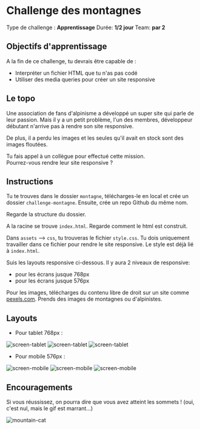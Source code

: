 # Challenge des montagnes

Type de challenge : **Apprentissage**
Durée: **1/2 jour**
Team: **par 2**

## Objectifs d'apprentissage

A la fin de ce challenge, tu devrais être capable de :

- Interpréter un fichier HTML que tu n'as pas codé
- Utiliser des media queries pour créer un site responsive

## Le topo

Une association de fans d'alpinisme a développé un super site qui parle de leur passion. Mais il y a un petit problème, l'un des membres, développeur débutant n'arrive pas à rendre son site responsive. 

De plus, il a perdu les images et les seules qu'il avait en stock sont des images floutées. 

Tu fais appel à un collègue pour effectué cette mission.  
Pourrez-vous rendre leur site responsive ? 


## Instructions

Tu te trouves dans le dossier `montagne`, télécharges-le en local et crée un dossier `challenge-montagne`. Ensuite, crée un repo Github du même nom. 

Regarde la structure du dossier.  

A la racine se trouve `index.html`. Regarde comment le html est construit. 

Dans `assets` --> `css`, tu trouveras le fichier `style.css`. Tu dois uniquement travailler dans ce fichier pour rendre le site responsive. Le style est déjà lié à `index.html`. 

Suis les layouts responsive ci-dessous. 
Il y aura 2 niveaux de responsive:
- pour les écrans jusque 768px
- pour les écrans jusque 576px

Pour les images, télécharges du contenu libre de droit sur un site comme [pexels.com](https://www.pexels.com). Prends des images de montagnes ou d'alpinistes. 

## Layouts

* Pour tablet 768px :

![screen-tablet](images/screen_tab_01.png)
![screen-tablet](images/screen_tab_02.png)
![screen-tablet](images/screen_tab_03.png)

* Pour mobile 576px : 

![screen-mobile](images/screen_mob_01.png)
![screen-mobile](images/screen_mob_02.png)
![screen-mobile](images/screen_mob_03.png)

## Encouragements 

Si vous réussissez, on pourra dire que vous avez atteint les sommets ! (oui, c'est nul, mais le gif est marrant...)

![mountain-cat](images/cat_mountain.gif)